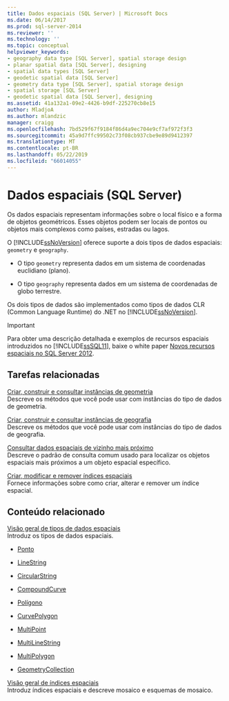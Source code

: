 ```yaml
---
title: Dados espaciais (SQL Server) | Microsoft Docs
ms.date: 06/14/2017
ms.prod: sql-server-2014
ms.reviewer: ''
ms.technology: ''
ms.topic: conceptual
helpviewer_keywords:
- geography data type [SQL Server], spatial storage design
- planar spatial data [SQL Server], designing
- spatial data types [SQL Server]
- geodetic spatial data [SQL Server]
- geometry data type [SQL Server], spatial storage design
- spatial storage [SQL Server]
- geodetic spatial data [SQL Server], designing
ms.assetid: 41a132a1-09e2-4426-b9df-225270cb8e15
author: MladjoA
ms.author: mlandzic
manager: craigg
ms.openlocfilehash: 7bd529f67f9184f86d4a9ec704e9cf7af972f3f3
ms.sourcegitcommit: 45a9d7ffc99502c73f08cb937cbe9e89d9412397
ms.translationtype: MT
ms.contentlocale: pt-BR
ms.lasthandoff: 05/22/2019
ms.locfileid: "66014055"
---
```

# <a name="spatial-data-sql-server"></a>Dados espaciais (SQL Server)
  Os dados espaciais representam informações sobre o local físico e a forma de objetos geométricos. Esses objetos podem ser locais de pontos ou objetos mais complexos como países, estradas ou lagos.  
  
 O [!INCLUDE[ssNoVersion](../../includes/ssnoversion-md.md)] oferece suporte a dois tipos de dados espaciais: `geometry` e `geography`.  
  
-   O tipo `geometry` representa dados em um sistema de coordenadas euclidiano (plano).  
  
-   O tipo `geography` representa dados em um sistema de coordenadas de globo terrestre.  
  
 Os dois tipos de dados são implementados como tipos de dados CLR (Common Language Runtime) do .NET no [!INCLUDE[ssNoVersion](../../includes/ssnoversion-md.md)].  
  
> [!IMPORTANT]  
>  Para obter uma descrição detalhada e exemplos de recursos espaciais introduzidos no [!INCLUDE[ssSQL11](../../includes/sssql11-md.md)], baixe o white paper [Novos recursos espaciais no SQL Server 2012](https://go.microsoft.com/fwlink/?LinkId=226407).  
  
##  <a name="reltasks"></a> Tarefas relacionadas  
 [Criar, construir e consultar instâncias de geometria](create-construct-and-query-geometry-instances.md)  
 Descreve os métodos que você pode usar com instâncias do tipo de dados de geometria.  
  
 [Criar, construir e consultar instâncias de geografia](create-construct-and-query-geography-instances.md)  
 Descreve os métodos que você pode usar com instâncias do tipo de dados de geografia.  
  
 [Consultar dados espaciais de vizinho mais próximo](query-spatial-data-for-nearest-neighbor.md)  
 Descreve o padrão de consulta comum usado para localizar os objetos espaciais mais próximos a um objeto espacial específico.  
  
 [Criar, modificar e remover índices espaciais](create-modify-and-drop-spatial-indexes.md)  
 Fornece informações sobre como criar, alterar e remover um índice espacial.  
  
## <a name="related-content"></a>Conteúdo relacionado  
 [Visão geral de tipos de dados espaciais](spatial-data-types-overview.md)  
 Introduz os tipos de dados espaciais.  
  
-   [Ponto](point.md)  
  
-   [LineString](linestring.md)  
  
-   [CircularString](circularstring.md)  
  
-   [CompoundCurve](compoundcurve.md)  
  
-   [Polígono](polygon.md)  
  
-   [CurvePolygon](curvepolygon.md)  
  
-   [MultiPoint](multipoint.md)  
  
-   [MultiLineString](multilinestring.md)  
  
-   [MultiPolygon](multipolygon.md)  
  
-   [GeometryCollection](geometrycollection.md)  
  
 [Visão geral de índices espaciais](spatial-indexes-overview.md)  
 Introduz índices espaciais e descreve mosaico e esquemas de mosaico.  
  
  
